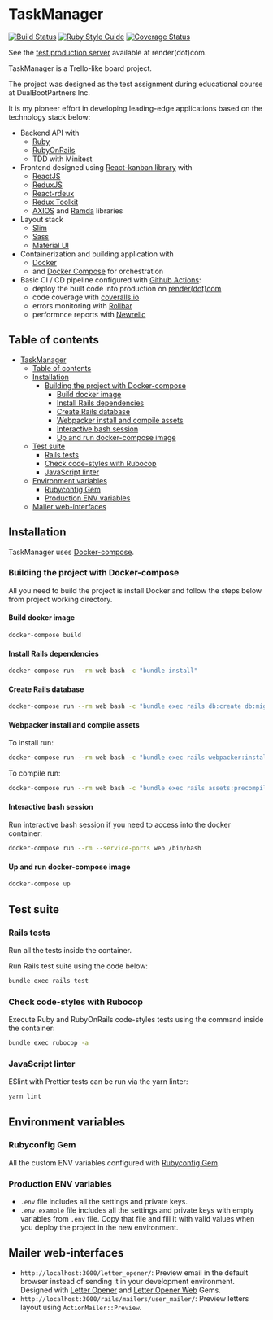 # TaskManager

[![Build Status](https://img.shields.io/endpoint.svg?url=https%3A%2F%2Factions-badge.atrox.dev%2FSerjZzz%2FTask-Manager%2Fbadge%3Fref%3Ddevelop&style=popout)](https://actions-badge.atrox.dev/SerjZzz/Task-Manager/goto?ref=develop)
[![Ruby Style Guide](https://img.shields.io/badge/code_style-rubocop-brightgreen.svg)](https://github.com/rubocop/rubocop)
[![Coverage Status](https://coveralls.io/repos/github/SerjZzz/Task-Manager/badge.svg?branch=develop)](https://coveralls.io/github/SerjZzz/Task-Manager?branch=develop)

See the [test production server](https://task-manager-zk3v.onrender.com/) available at render(dot)com.

TaskManager is a Trello-like board project.

The project was designed as the test assignment during educational course at DualBootPartners Inc.

It is my pioneer effort in developing leading-edge applications based on the technology stack below:

- Backend API with
  - [Ruby](https://github.com/ruby/ruby)
  - [RubyOnRails](https://github.com/rails/rails)
  - TDD with Minitest
- Frontend designed using [React-kanban library](https://github.com/asseinfo/react-kanban) with
  - [ReactJS](https://github.com/facebook/react)
  - [ReduxJS](https://github.com/reduxjs/redux)
  - [React-rdeux](https://github.com/reduxjs/react-redux)
  - [Redux Toolkit](https://github.com/reduxjs/redux-toolkit)
  - [AXIOS](https://github.com/axios/axios) and [Ramda](https://github.com/ramda/ramda) libraries
- Layout stack
  - [Slim](https://github.com/slim-template/slim)
  - [Sass](https://sass-lang.com/)
  - [Material UI](https://mui.com/core/)
- Containerization and building application with
  - [Docker](https://www.docker.com/)
  - and [Docker Compose](https://github.com/docker/compose) for orchestration
- Basic CI / CD pipeline configured with [Github Actions](https://github.com/features/actions):
  - deploy the built code into production on [render(dot)com](https://render.com/)
  - code coverage with [coveralls.io](https://coveralls.io/)
  - errors monitoring with [Rollbar](https://rollbar.com/)
  - performnce reports with [Newrelic](https://newrelic.com/)

## Table of contents

- [TaskManager](#taskmanager)
  - [Table of contents](#table-of-contents)
  - [Installation](#installation)
    - [Building the project with Docker-compose](#building-the-project-with-docker-compose)
      - [Build docker image](#build-docker-image)
      - [Install Rails dependencies](#install-rails-dependencies)
      - [Create Rails database](#create-rails-database)
      - [Webpacker install and compile assets](#webpacker-install-and-compile-assets)
      - [Interactive bash session](#interactive-bash-session)
      - [Up and run docker-compose image](#up-and-run-docker-compose-image)
  - [Test suite](#test-suite)
    - [Rails tests](#rails-tests)
    - [Check code-styles with Rubocop](#check-code-styles-with-rubocop)
    - [JavaScript linter](#javascript-linter)
  - [Environment variables](#environment-variables)
    - [Rubyconfig Gem](#rubyconfig-gem)
    - [Production ENV variables](#production-env-variables)
  - [Mailer web-interfaces](#mailer-web-interfaces)

## Installation

TaskManager uses [Docker-compose](https://github.com/docker/compose).

### Building the project with Docker-compose

All you need to build the project is install Docker and follow the steps below from project working directory.

#### Build docker image

```bash
docker-compose build
```

#### Install Rails dependencies

```bash
docker-compose run --rm web bash -c "bundle install"
```

#### Create Rails database

```bash
docker-compose run --rm web bash -c "bundle exec rails db:create db:migrate"
```

#### Webpacker install and compile assets

To install run:

```bash
docker-compose run --rm web bash -c "bundle exec rails webpacker:install"
```

To compile run:

```bash
docker-compose run --rm web bash -c "bundle exec rails assets:precompile && bundle exec rails webpacker:compile"
```

#### Interactive bash session

Run interactive bash session if you need to access into the docker container:

```bash
docker-compose run --rm --service-ports web /bin/bash
```

#### Up and run docker-compose image

```bash
docker-compose up
```

## Test suite

### Rails tests

Run all the tests inside the container.

Run Rails test suite using the code below:

```bash
bundle exec rails test
```

### Check code-styles with Rubocop

Execute Ruby and RubyOnRails code-styles tests using the command inside the container:

```bash
bundle exec rubocop -a
```

### JavaScript linter

ESlint with Prettier tests can be run via the yarn linter:

```bash
yarn lint
```

## Environment variables

### Rubyconfig Gem

All the custom ENV variables configured with [Rubyconfig Gem](https://github.com/rubyconfig/config).

### Production ENV variables

- `.env` file includes all the settings and private keys.
- `.env.example` file includes all the settings and private keys with empty variables from `.env` file. Copy that file and fill it with valid values when you deploy the project in the new environment.

## Mailer web-interfaces

- `http://localhost:3000/letter_opener/`: Preview email in the default browser instead of sending it in your development environment. Designed with [Letter Opener](https://github.com/ryanb/letter_opener) and [Letter Opener Web](https://github.com/fgrehm/letter_opener_web) Gems.
- `http://localhost:3000/rails/mailers/user_mailer/`: Preview letters layout using `ActionMailer::Preview`.
